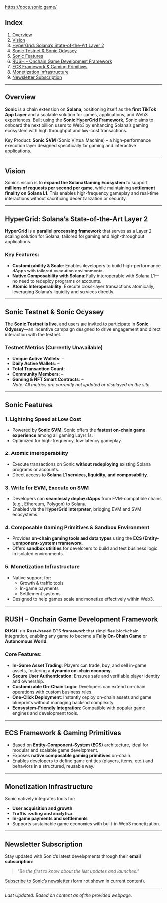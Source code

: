 
https://docs.sonic.game/

## Index
1. [Overview](#overview)  
2. [Vision](#vision)  
3. [HyperGrid: Solana’s State-of-the-Art Layer 2](#hypergrid-solanas-state-of-the-art-layer-2)  
4. [Sonic Testnet & Sonic Odyssey](#sonic-testnet--sonic-odyssey)  
5. [Sonic Features](#sonic-features)  
6. [RUSH – Onchain Game Development Framework](#rush--onchain-game-development-framework)  
7. [ECS Framework & Gaming Primitives](#ecs-framework--gaming-primitives)  
8. [Monetization Infrastructure](#monetization-infrastructure)  
9. [Newsletter Subscription](#newsletter-subscription)  

---

## Overview
**Sonic** is a chain extension on **Solana**, positioning itself as the **first TikTok App Layer** and a scalable solution for games, applications, and Web3 experiences. Built using the **Sonic HyperGrid Framework**, Sonic aims to onboard the next billion users to Web3 by enhancing Solana’s gaming ecosystem with high throughput and low-cost transactions.

Key Product: **Sonic SVM** (Sonic Virtual Machine) – a high-performance execution layer designed specifically for gaming and interactive applications.

---

## Vision
Sonic’s vision is to **expand the Solana Gaming Ecosystem** to support **millions of requests per second per game**, while maintaining **settlement finality on Solana L1**. This enables high-frequency gameplay and real-time interactions without sacrificing decentralization or security.

---

## HyperGrid: Solana’s State-of-the-Art Layer 2
**HyperGrid** is a **parallel processing framework** that serves as a Layer 2 scaling solution for Solana, tailored for gaming and high-throughput applications.

### Key Features:
- **Customizability & Scale**: Enables developers to build high-performance dApps with tailored execution environments.
- **Native Composability with Solana**: Fully interoperable with Solana L1—no need to redeploy programs or accounts.
- **Atomic Interoperability**: Execute cross-layer transactions atomically, leveraging Solana’s liquidity and services directly.

---

## Sonic Testnet & Sonic Odyssey
The **Sonic Testnet is live**, and users are invited to participate in **Sonic Odyssey**—an incentive campaign designed to drive engagement and direct interaction with the testnet.

### Testnet Metrics (Currently Unavailable)
- **Unique Active Wallets**: –  
- **Daily Active Wallets**: –  
- **Total Transaction Count**: –  
- **Community Members**: –  
- **Gaming & NFT Smart Contracts**: –  
*Note: All metrics are currently not updated or displayed on the site.*

---

## Sonic Features
### 1. **Lightning Speed at Low Cost**
- Powered by **Sonic SVM**, Sonic offers the **fastest on-chain game experience** among all gaming Layer 1s.
- Optimized for high-frequency, low-latency gameplay.

### 2. **Atomic Interoperability**
- Execute transactions on Sonic **without redeploying** existing Solana programs or accounts.
- Direct access to **Solana L1 services, liquidity, and composability**.

### 3. **Write for EVM, Execute on SVM**
- Developers can **seamlessly deploy dApps** from EVM-compatible chains (e.g., Ethereum, Polygon) to Solana.
- Enabled via the **HyperGrid interpreter**, bridging EVM and SVM ecosystems.

### 4. **Composable Gaming Primitives & Sandbox Environment**
- Provides **on-chain gaming tools and data types** using the **ECS (Entity-Component-System) framework**.
- Offers **sandbox utilities** for developers to build and test business logic in isolated environments.

### 5. **Monetization Infrastructure**
- Native support for:
  - Growth & traffic tools
  - In-game payments
  - Settlement systems
- Designed to help games scale and monetize effectively within Web3.

---

## RUSH – Onchain Game Development Framework
**RUSH** is a **Rust-based ECS framework** that simplifies blockchain integration, enabling any game to become a **Fully On-Chain Game** or **Autonomous World**.

### Core Features:
- **In-Game Asset Trading**: Players can trade, buy, and sell in-game assets, fostering a **dynamic on-chain economy**.
- **Secure User Authentication**: Ensures safe and verifiable player identity and ownership.
- **Customizable On-Chain Logic**: Developers can extend on-chain operations with custom business rules.
- **One-Click Deployment**: Instantly deploy on-chain assets and game blueprints without managing backend complexity.
- **Ecosystem-Friendly Integration**: Compatible with popular game engines and development tools.

---

## ECS Framework & Gaming Primitives
- Based on **Entity-Component-System (ECS)** architecture, ideal for modular and scalable game development.
- Exposes **native composable gaming primitives** on-chain.
- Enables developers to define game entities (players, items, etc.) and behaviors in a structured, reusable way.

---

## Monetization Infrastructure
Sonic natively integrates tools for:
- **User acquisition and growth**
- **Traffic routing and analytics**
- **In-game payments and settlements**
- Supports sustainable game economies with built-in Web3 monetization.

---

## Newsletter Subscription
Stay updated with Sonic’s latest developments through their **email subscription**:
> *"Be the first to know about the last updates and launches."*

[Subscribe to Sonic’s newsletter](#) (form not shown in current content).

--- 

*Last Updated: Based on content as of the provided webpage.*